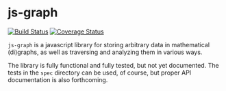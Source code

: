 js-graph
========
[![Build Status](https://travis-ci.org/mhelvens/js-graph.svg?branch=master)](https://travis-ci.org/mhelvens/js-graph)
[![Coverage Status](https://coveralls.io/repos/mhelvens/js-graph/badge.png?branch=master)](https://coveralls.io/r/mhelvens/js-graph?branch=master)

`js-graph` is a javascript library for storing arbitrary data in mathematical (di)graphs,
as well as traversing and analyzing them in various ways.

The library is fully functional and fully tested, but not yet documented. The tests in
the `spec` directory can be used, of course, but proper API documentation is also
forthcoming.

